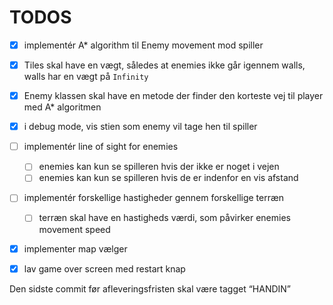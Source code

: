 # TODOS

- [x] implementér A\* algorithm til Enemy movement mod spiller

- [x] Tiles skal have en vægt, således at enemies ikke går igennem walls, walls har en vægt på `Infinity` 
- [x] Enemy klassen skal have en metode der finder den korteste vej til player med A\* algoritmen 
- [x] i debug mode, vis stien som enemy vil tage hen til spiller

- [ ] implementér line of sight for enemies

  - [ ] enemies kan kun se spilleren hvis der ikke er noget i vejen
  - [ ] enemies kan kun se spilleren hvis de er indenfor en vis afstand

- [ ] implementér forskellige hastigheder gennem forskellige terræn

  - [ ] terræn skal have en hastigheds værdi, som påvirker enemies movement speed

- [x] implementer map vælger

- [x] lav game over screen med restart knap

Den sidste commit før afleveringsfristen skal være tagget “HANDIN”
